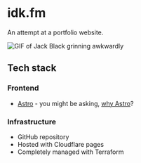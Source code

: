 # idk.fm

An attempt at a portfolio website.

![GIF of Jack Black grinning awkwardly](https://media2.giphy.com/media/v1.Y2lkPTc5MGI3NjExdTg3anF5ZnYxZmd5Y2dnbXJiMzZpZml0ajhsOGJ5ZW52a2tqZHphdSZlcD12MV9pbnRlcm5hbF9naWZfYnlfaWQmY3Q9Zw/13aSSyJaI5NkTm/giphy.gif)

## Tech stack

### Frontend

- [Astro](https://astro.build/) - you might be asking, [why Astro](https://docs.astro.build/en/concepts/why-astro/)?

### Infrastructure

- GitHub repository
- Hosted with Cloudflare pages
- Completely managed with Terraform